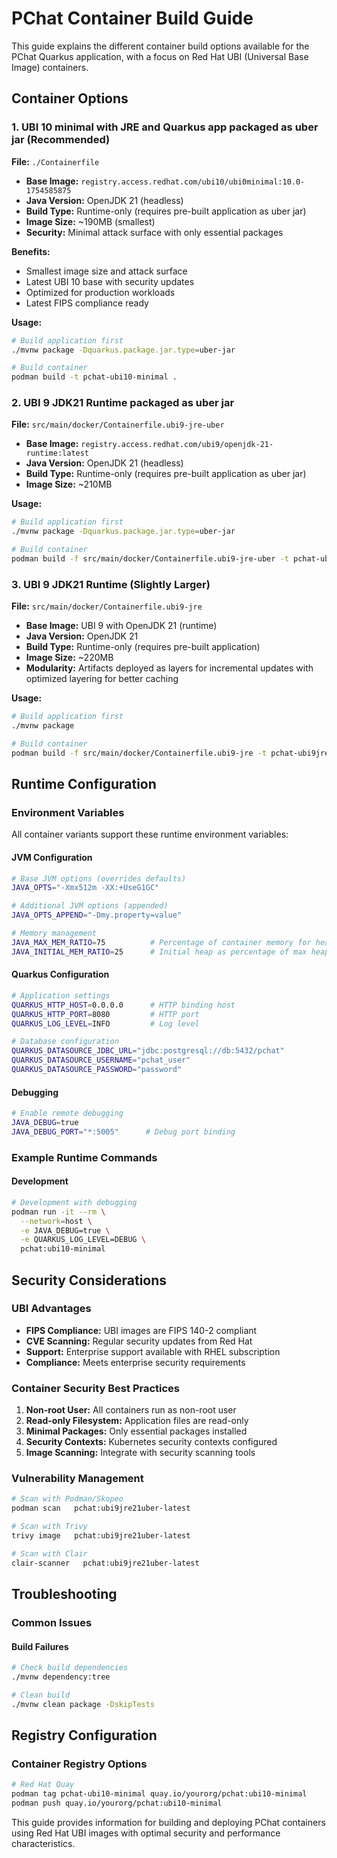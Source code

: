 # PChat Container Build Guide

This guide explains the different container build options available for the PChat Quarkus application, with a focus on Red Hat UBI (Universal Base Image) containers.

## Container Options

### 1. UBI 10 minimal with JRE and Quarkus app packaged as uber jar (Recommended)
**File:** `./Containerfile`

- **Base Image:** `registry.access.redhat.com/ubi10/ubi0minimal:10.0-1754585875`
- **Java Version:** OpenJDK 21 (headless)
- **Build Type:** Runtime-only (requires pre-built application as uber jar)
- **Image Size:** ~190MB (smallest)
- **Security:** Minimal attack surface with only essential packages

**Benefits:**
- Smallest image size and attack surface
- Latest UBI 10 base with security updates
- Optimized for production workloads
- Latest FIPS compliance ready

**Usage:**
```bash
# Build application first
./mvnw package -Dquarkus.package.jar.type=uber-jar

# Build container
podman build -t pchat-ubi10-minimal .
```


### 2. UBI 9 JDK21 Runtime packaged as uber jar
**File:** `src/main/docker/Containerfile.ubi9-jre-uber`

- **Base Image:** `registry.access.redhat.com/ubi9/openjdk-21-runtime:latest`
- **Java Version:** OpenJDK 21 (headless)
- **Build Type:** Runtime-only (requires pre-built application as uber jar)
- **Image Size:** ~210MB


**Usage:**
```bash
# Build application first
./mvnw package -Dquarkus.package.jar.type=uber-jar

# Build container
podman build -f src/main/docker/Containerfile.ubi9-jre-uber -t pchat-ubi9jre21uber-latest .
```

### 3. UBI 9 JDK21 Runtime (Slightly Larger)
**File:** `src/main/docker/Containerfile.ubi9-jre`

- **Base Image:** UBI 9 with OpenJDK 21 (runtime)
- **Java Version:** OpenJDK 21
- **Build Type:** Runtime-only (requires pre-built application)
- **Image Size:** ~220MB
- **Modularity:** Artifacts deployed as layers for incremental updates with optimized layering for better caching


**Usage:**
```bash
# Build application first
./mvnw package

# Build container
podman build -f src/main/docker/Containerfile.ubi9-jre -t pchat-ubi9jre21-latest .

```

## Runtime Configuration

### Environment Variables

All container variants support these runtime environment variables:

#### JVM Configuration
```bash
# Base JVM options (overrides defaults)
JAVA_OPTS="-Xmx512m -XX:+UseG1GC"

# Additional JVM options (appended)
JAVA_OPTS_APPEND="-Dmy.property=value"

# Memory management
JAVA_MAX_MEM_RATIO=75          # Percentage of container memory for heap
JAVA_INITIAL_MEM_RATIO=25      # Initial heap as percentage of max heap
```

#### Quarkus Configuration
```bash
# Application settings
QUARKUS_HTTP_HOST=0.0.0.0      # HTTP binding host
QUARKUS_HTTP_PORT=8080         # HTTP port
QUARKUS_LOG_LEVEL=INFO         # Log level

# Database configuration
QUARKUS_DATASOURCE_JDBC_URL="jdbc:postgresql://db:5432/pchat"
QUARKUS_DATASOURCE_USERNAME="pchat_user"
QUARKUS_DATASOURCE_PASSWORD="password"
```

#### Debugging
```bash
# Enable remote debugging
JAVA_DEBUG=true
JAVA_DEBUG_PORT="*:5005"      # Debug port binding
```

### Example Runtime Commands

#### Development
```bash
# Development with debugging
podman run -it --rm \
  --network=host \
  -e JAVA_DEBUG=true \
  -e QUARKUS_LOG_LEVEL=DEBUG \
  pchat:ubi10-minimal
```



## Security Considerations

### UBI Advantages
- **FIPS Compliance:** UBI images are FIPS 140-2 compliant
- **CVE Scanning:** Regular security updates from Red Hat
- **Support:** Enterprise support available with RHEL subscription
- **Compliance:** Meets enterprise security requirements

### Container Security Best Practices
1. **Non-root User:** All containers run as non-root user
2. **Read-only Filesystem:** Application files are read-only
3. **Minimal Packages:** Only essential packages installed
4. **Security Contexts:** Kubernetes security contexts configured
5. **Image Scanning:** Integrate with security scanning tools

### Vulnerability Management
```bash
# Scan with Podman/Skopeo
podman scan   pchat:ubi9jre21uber-latest

# Scan with Trivy
trivy image   pchat:ubi9jre21uber-latest

# Scan with Clair
clair-scanner   pchat:ubi9jre21uber-latest
```



## Troubleshooting

### Common Issues

#### Build Failures
```bash
# Check build dependencies
./mvnw dependency:tree

# Clean build
./mvnw clean package -DskipTests
```

## Registry Configuration

### Container Registry Options
```bash
# Red Hat Quay
podman tag pchat-ubi10-minimal quay.io/yourorg/pchat:ubi10-minimal
podman push quay.io/yourorg/pchat:ubi10-minimal

```

This guide provides information for building and deploying PChat containers using Red Hat UBI images with optimal security and performance characteristics.
